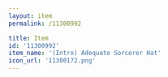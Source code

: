 ```yaml
---
layout: item
permalink: /11300992

title: Item
id: '11300992'
item_name: '(Intro) Adequate Sorcerer Hat'
icon_url: '11300172.png'
---
```

